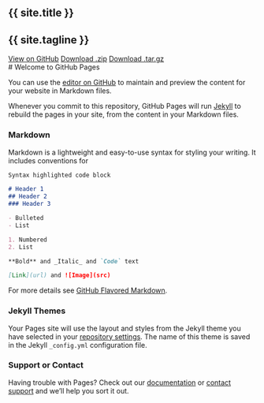 <section class="page-header">
  <h1 class="project-name">{{ site.title }}</h1>
  <h2 class="project-tagline">{{ site.tagline }}</h2>
  <a href="#" class="btn">View on GitHub</a>
  <a href="#" class="btn">Download .zip</a>
  <a href="#" class="btn">Download .tar.gz</a>
</section>
# Welcome to GitHub Pages

You can use the [editor on GitHub](https://github.com/dharatrivedi/dharatrivedi.github.io/edit/master/index.md) to maintain and preview the content for your website in Markdown files.

Whenever you commit to this repository, GitHub Pages will run [Jekyll](https://jekyllrb.com/) to rebuild the pages in your site, from the content in your Markdown files.

### Markdown

Markdown is a lightweight and easy-to-use syntax for styling your writing. It includes conventions for

```markdown
Syntax highlighted code block

# Header 1
## Header 2
### Header 3

- Bulleted
- List

1. Numbered
2. List

**Bold** and _Italic_ and `Code` text

[Link](url) and ![Image](src)
```

For more details see [GitHub Flavored Markdown](https://guides.github.com/features/mastering-markdown/).

### Jekyll Themes

Your Pages site will use the layout and styles from the Jekyll theme you have selected in your [repository settings](https://github.com/dharatrivedi/dharatrivedi.github.io/settings). The name of this theme is saved in the Jekyll `_config.yml` configuration file.

### Support or Contact

Having trouble with Pages? Check out our [documentation](https://help.github.com/categories/github-pages-basics/) or [contact support](https://github.com/contact) and we’ll help you sort it out.
